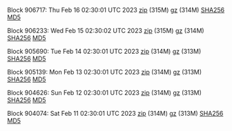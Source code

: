 Block 906717: Thu Feb 16 02:30:01 UTC 2023 [zip](https://files.01coin.io/mainnet/2023-02-16/bootstrap.dat.zip) (315M) [gz](https://files.01coin.io/mainnet/2023-02-16/bootstrap.dat.tar.gz) (314M) [SHA256](https://files.01coin.io/mainnet/2023-02-16/sha256.txt) [MD5](https://files.01coin.io/mainnet/2023-02-16/md5.txt)

Block 906233: Wed Feb 15 02:30:02 UTC 2023 [zip](https://files.01coin.io/mainnet/2023-02-15/bootstrap.dat.zip) (315M) [gz](https://files.01coin.io/mainnet/2023-02-15/bootstrap.dat.tar.gz) (314M) [SHA256](https://files.01coin.io/mainnet/2023-02-15/sha256.txt) [MD5](https://files.01coin.io/mainnet/2023-02-15/md5.txt)

Block 905690: Tue Feb 14 02:30:01 UTC 2023 [zip](https://files.01coin.io/mainnet/2023-02-14/bootstrap.dat.zip) (314M) [gz](https://files.01coin.io/mainnet/2023-02-14/bootstrap.dat.tar.gz) (313M) [SHA256](https://files.01coin.io/mainnet/2023-02-14/sha256.txt) [MD5](https://files.01coin.io/mainnet/2023-02-14/md5.txt)

Block 905139: Mon Feb 13 02:30:01 UTC 2023 [zip](https://files.01coin.io/mainnet/2023-02-13/bootstrap.dat.zip) (314M) [gz](https://files.01coin.io/mainnet/2023-02-13/bootstrap.dat.tar.gz) (313M) [SHA256](https://files.01coin.io/mainnet/2023-02-13/sha256.txt) [MD5](https://files.01coin.io/mainnet/2023-02-13/md5.txt)

Block 904626: Sun Feb 12 02:30:01 UTC 2023 [zip](https://files.01coin.io/mainnet/2023-02-12/bootstrap.dat.zip) (314M) [gz](https://files.01coin.io/mainnet/2023-02-12/bootstrap.dat.tar.gz) (313M) [SHA256](https://files.01coin.io/mainnet/2023-02-12/sha256.txt) [MD5](https://files.01coin.io/mainnet/2023-02-12/md5.txt)

Block 904074: Sat Feb 11 02:30:01 UTC 2023 [zip](https://files.01coin.io/mainnet/2023-02-11/bootstrap.dat.zip) (314M) [gz](https://files.01coin.io/mainnet/2023-02-11/bootstrap.dat.tar.gz) (313M) [SHA256](https://files.01coin.io/mainnet/2023-02-11/sha256.txt) [MD5](https://files.01coin.io/mainnet/2023-02-11/md5.txt)
